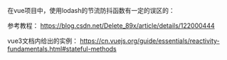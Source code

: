 



在vue项目中，使用lodash的节流防抖函数有一定的误区的：

参考教程：
https://blog.csdn.net/Delete_89x/article/details/122000444

vue3文档内给出的实例：
https://cn.vuejs.org/guide/essentials/reactivity-fundamentals.html#stateful-methods
